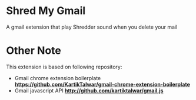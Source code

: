 Shred My Gmail
==============

A gmail extension that play Shredder sound when you delete your mail

# Other Note

This extension is based on following repository:
* Gmail chrome extension boilerplate
**https://github.com/KartikTalwar/gmail-chrome-extension-boilerplate**
* Gmail javascript API
**http://github.com/kartiktalwar/gmail.js**
